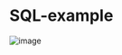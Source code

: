# SQL-example

![image](https://user-images.githubusercontent.com/82880530/219717230-0913ee59-e550-432d-8a43-95372cdba0df.png)

